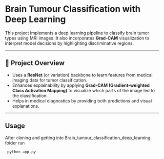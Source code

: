 # Brain Tumour Classification with Deep Learning

This project implements a deep learning pipeline to classify brain tumor types using MRI images. It also incorporates **Grad-CAM** visualization to interpret model decisions by highlighting discriminative regions.

---

## 🧠 Project Overview

- Uses a **ResNet** (or variation) backbone to learn features from medical imaging data for tumor classification.  
- Enhances explainability by applying **Grad-CAM (Gradient-weighted Class Activation Mapping)** to visualize which parts of the image led to the classification.  
- Helps in medical diagnostics by providing both predictions and visual explanations.

---

## Usage

After cloning and getting into Brain_tumour_classification_deep_learning folder
run 
```bash
 python app.py



